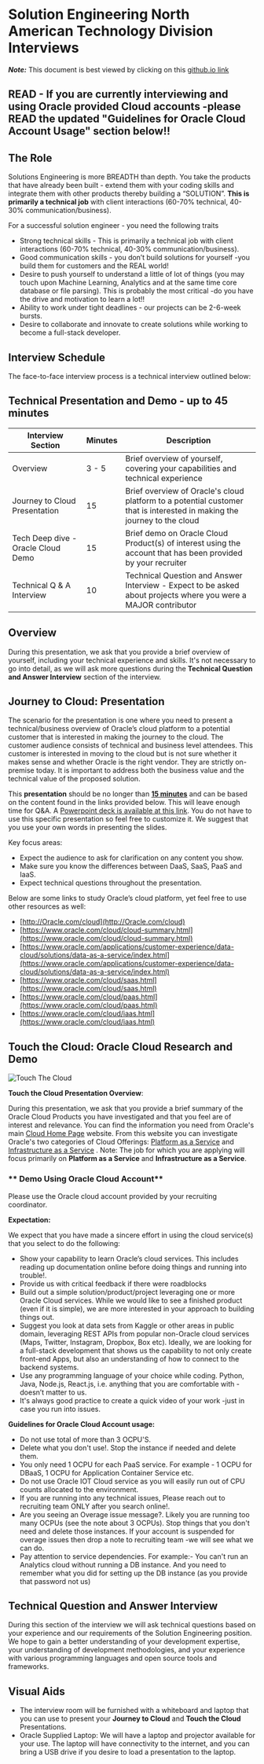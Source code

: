# Solution Engineering North American Technology Division Interviews

***Note:*** This document is best viewed by clicking on this [github.io link](https://github.com/vgirish/fy19sehiring/blob/master/articles/solution-engineering-natd/README.md)
## READ - If you are currently interviewing and using Oracle provided Cloud accounts -please READ the updated "Guidelines for Oracle Cloud Account Usage" section below!!

## The Role
Solutions Engineering is more BREADTH than depth. You take the products that have already been built - extend them with your coding skills and integrate them with other products thereby building a “SOLUTION”. **This is primarily a technical job** with client interactions (60-70% technical, 40-30% communication/business).

For a successful solution engineer - you need the following traits
* Strong technical skills - This is primarily a technical job with client interactions (60-70% technical, 40-30% communication/business).
* Good communication skills - you don’t build solutions for yourself -you build them for customers and the REAL world!
* Desire to push yourself to understand a little of lot of things (you may touch upon Machine Learning, Analytics and at the same time core database or file parsing).  This is probably the most critical -do you have the drive and motivation to learn a lot!!
* Ability to work under tight deadlines - our projects can be 2-6-week bursts.
* Desire to collaborate and innovate to create solutions while working to become a full-stack developer.

## Interview Schedule

The face-to-face interview process is a technical interview outlined below:

## Technical Presentation and Demo - up to 45 minutes

| Interview Section | Minutes | Description |
| --- | --- | --- |
| Overview | 3 - 5 | Brief overview of yourself, covering your capabilities and technical experience |
| Journey to Cloud Presentation | 15 | Brief overview of Oracle's cloud platform to a potential customer that is interested in making the journey to the cloud |
| Tech Deep dive - Oracle Cloud Demo   | 15 | Brief demo on Oracle Cloud Product(s) of interest using the account that has been provided by your recruiter|  
| Technical Q & A Interview | 10 | Technical Question and Answer Interview - Expect to be asked about projects where you were a MAJOR contributor |

## Overview

During this presentation, we ask that you provide a brief overview of yourself, including your technical experience and skills. It's not necessary to go into detail, as we will ask more questions during the **Technical Question and Answer Interview** section of the interview.

## Journey to Cloud: Presentation

The scenario for the presentation is one where you need to present a technical/business overview of Oracle’s cloud platform to a potential customer that is interested in making the journey to the cloud. The customer audience consists of technical and business level attendees. This customer is interested in moving to the cloud but is not sure whether it makes sense and whether Oracle is the right vendor. They are strictly on-premise today.  It is important to address both the business value and the technical value of the proposed solution.

This **presentation** should be no longer than <u>**15 minutes**</u> and can be based on the content found in the links provided below. This will leave enough time for Q&A.  A [Powerpoint deck is available at this link](FY18_Candidate_Cloud_Presentation.pptx). You do not have to use this specific presentation so feel free to customize it.  We suggest that you use your own words in presenting the slides.

Key focus areas:
- Expect the audience to ask for clarification on any content you show.
- Make sure you know the differences between DaaS, SaaS, PaaS and IaaS.
- Expect technical questions throughout the presentation.

Below are some links to study Oracle’s cloud platform, yet feel free to use other resources as well:

- [http://Oracle.com/cloud](http://Oracle.com/cloud)
- [https://www.oracle.com/cloud/cloud-summary.html](https://www.oracle.com/cloud/cloud-summary.html)
- [https://www.oracle.com/applications/customer-experience/data-cloud/solutions/data-as-a-service/index.html](https://www.oracle.com/applications/customer-experience/data-cloud/solutions/data-as-a-service/index.html)
- [https://www.oracle.com/cloud/saas.html](https://www.oracle.com/cloud/saas.html)
- [https://www.oracle.com/cloud/paas.html](https://www.oracle.com/cloud/paas.html)
- [https://www.oracle.com/cloud/iaas.html](https://www.oracle.com/cloud/iaas.html)


## Touch the Cloud: Oracle Cloud Research and Demo

![Touch The Cloud](./images/Touch-the-Cloud.jpg)

**Touch the Cloud Presentation Overview**:

During this presentation, we ask that you provide a brief summary of the Oracle Cloud Products you have investigated and that you feel are of interest and relevance. You can find the information you need from Oracle's main [Cloud Home Page](https://cloud.oracle.com/) website. From this website you can investigate Oracle's two categories of Cloud Offerings: [Platform as a Service](https://cloud.oracle.com/en_US/paas) and [Infrastructure as a Service](https://cloud.oracle.com/en_US/iaas) . Note: The job for which you are applying will focus primarily on **Platform as a Service** and **Infrastructure as a Service**.  


### **  Demo Using Oracle Cloud Account**

Please use the Oracle cloud account provided by your recruiting coordinator.

**Expectation:**

We expect that you have made a sincere effort in using the cloud service(s) that you select to do the following:

- Show your capability to learn Oracle’s cloud services. This includes reading up documentation online before doing things and running into trouble!.
- Provide us with critical feedback if there were roadblocks
- Build out a simple solution/product/project leveraging one or more Oracle Cloud services.  While we would like to see a finished product (even if it is simple), we are more interested in your approach to building things out.  
- Suggest you look at data sets from Kaggle or other areas in public domain, leveraging REST APIs from popular non-Oracle cloud services (Maps, Twitter, Instagram, Dropbox, Box etc).  Ideally, we are looking for a full-stack development that shows us the capability to not only create front-end Apps, but also an understanding of how to connect to the backend systems.  
- Use any programming language of your choice while coding. Python, Java, Node.js, React.js, i.e. anything that you are comfortable with -  doesn’t matter to us.  
- It's always good practice to create a quick video of your work -just in case you run into issues.

**Guidelines for Oracle Cloud Account usage:**

- Do not use total of more than 3 OCPU'S.
- Delete what you don't use!. Stop the instance if needed and delete them.
- You only need 1 OCPU for each PaaS service. For example - 1 OCPU for DBaaS, 1 OCPU for Application Container Service etc.
- Do not use Oracle IOT Cloud service as you will easily run out of CPU counts allocated to the environment.
- If you are running into any technical issues, Please reach out to recruiting team ONLY after you search online!.
- Are you seeing an Overage issue message?. Likely you are running too many OCPUs (see the note about 3 OCPUs). Stop things that you don't need and delete those instances. If your account is suspended for overage issues then drop a note to recruiting team -we will see what we can do.
- Pay attention to service dependencies. For example:- You can't run an Analytics cloud without running a DB instance. And you need to remember what you did for setting up the DB instance (as you provide that password not us)



## Technical Question and Answer Interview

During this section of the interview we will ask technical questions based on your experience and our requirements of the Solution Engineering position. We hope to gain a better understanding of your development expertise, your understanding of development methodologies, and your experience with various programming languages and open source tools and frameworks.

## Visual Aids

- The interview room will be furnished with a whiteboard and laptop that you can use to present your **Journey to Cloud** and **Touch the Cloud** Presentations.
- Oracle Supplied Laptop: We will have a laptop and projector available for your use. The laptop will have connectivity to the internet, and you can bring a USB drive if you desire to load a presentation to the laptop.
